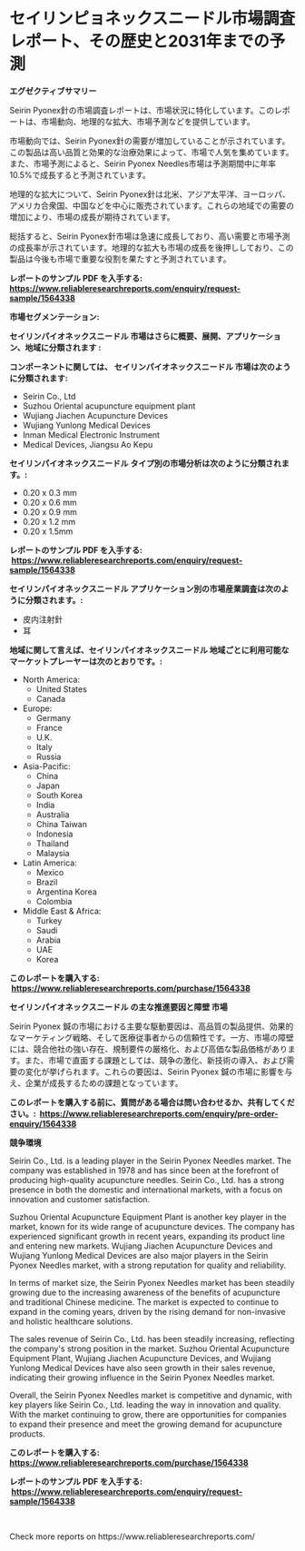 <p><h1>セイリンピョネックスニードル市場調査レポート、その歴史と2031年までの予測</h1></p><p><strong>エグゼクティブサマリー</strong></p>
<p><p>Seirin Pyonex針の市場調査レポートは、市場状況に特化しています。このレポートは、市場動向、地理的な拡大、市場予測などを提供しています。</p><p>市場動向では、Seirin Pyonex針の需要が増加していることが示されています。この製品は高い品質と効果的な治療効果によって、市場で人気を集めています。また、市場予測によると、Seirin Pyonex Needles市場は予測期間中に年率10.5%で成長すると予測されています。</p><p>地理的な拡大について、Seirin Pyonex針は北米、アジア太平洋、ヨーロッパ、アメリカ合衆国、中国などを中心に販売されています。これらの地域での需要の増加により、市場の成長が期待されています。</p><p>総括すると、Seirin Pyonex針市場は急速に成長しており、高い需要と市場予測の成長率が示されています。地理的な拡大も市場の成長を後押ししており、この製品は今後も市場で重要な役割を果たすと予測されています。</p></p>
<p><strong>レポートのサンプル PDF を入手する: <a href="https://www.reliableresearchreports.com/enquiry/request-sample/1564338">https://www.reliableresearchreports.com/enquiry/request-sample/1564338</a></strong></p>
<p><strong>市場セグメンテーション:</strong></p>
<p><strong> セイリンパイオネックスニードル 市場はさらに概要、展開、アプリケーション、地域に分類されます :</strong></p>
<p><strong>コンポーネントに関しては、 セイリンパイオネックスニードル 市場は次のように分類されます: &nbsp;</strong></p>
<p><ul><li>Seirin Co., Ltd</li><li>Suzhou Oriental acupuncture equipment plant</li><li>Wujiang Jiachen Acupuncture Devices</li><li>Wujiang Yunlong Medical Devices</li><li>Inman Medical Electronic Instrument</li><li>Medical Devices, Jiangsu Ao Kepu</li></ul></p>
<p><strong> セイリンパイオネックスニードル タイプ別の市場分析は次のように分類されます。:</strong></p>
<p><ul><li>0.20 x 0.3 mm</li><li>0.20 x 0.6 mm</li><li>0.20 x 0.9 mm</li><li>0.20 x 1.2 mm</li><li>0.20 x 1.5mm</li></ul></p>
<p><strong>レポートのサンプル PDF を入手する: &nbsp;<a href="https://www.reliableresearchreports.com/enquiry/request-sample/1564338">https://www.reliableresearchreports.com/enquiry/request-sample/1564338</a></strong></p>
<p><strong> セイリンパイオネックスニードル アプリケーション別の市場産業調査は次のように分類されます。:</strong></p>
<p><ul><li>皮内注射針</li><li>耳</li></ul></p>
<p><strong>地域に関して言えば、セイリンパイオネックスニードル 地域ごとに利用可能なマーケットプレーヤーは次のとおりです。:</strong></p>
<p><ul>
    <li>
        North America:
        <ul>
            <li>United States</li>
            <li>Canada</li>
        </ul>
    </li>
    <li>
        Europe:
        <ul>
            <li>Germany</li>
            <li>France</li>
            <li>U.K.</li>
            <li>Italy</li>
            <li>Russia</li>
        </ul>
    </li>
    <li>
        Asia-Pacific:
        <ul>
            <li>China</li>
            <li>Japan</li>
            <li>South Korea</li>
            <li>India</li>
            <li>Australia</li>
            <li>China Taiwan</li>
            <li>Indonesia</li>
            <li>Thailand</li>
            <li>Malaysia</li>
        </ul>
    </li>
    <li>
        Latin America:
        <ul>
            <li>Mexico</li>
            <li>Brazil</li>
            <li>Argentina Korea</li>
            <li>Colombia</li>
        </ul>
    </li>
    <li>
        Middle East & Africa:
        <ul>
            <li>Turkey</li>
            <li>Saudi</li>
            <li>Arabia</li>
            <li>UAE</li>
            <li>Korea</li>
        </ul>
    </li>
    </ul></p>
<p><strong>このレポートを購入する: &nbsp;<a href="https://www.reliableresearchreports.com/purchase/1564338">https://www.reliableresearchreports.com/purchase/1564338</a></strong></p>
<p><strong>セイリンパイオネックスニードル の主な推進要因と障壁 市場</strong></p>
<p><p>Seirin Pyonex 鍼の市場における主要な駆動要因は、高品質の製品提供、効果的なマーケティング戦略、そして医療従事者からの信頼性です。一方、市場の障壁には、競合他社の強い存在、規制要件の厳格化、および高価な製品価格があります。また、市場で直面する課題としては、競争の激化、新技術の導入、および需要の変化が挙げられます。これらの要因は、Seirin Pyonex 鍼の市場に影響を与え、企業が成長するための課題となっています。</p></p>
<p><strong>このレポートを購入する前に、質問がある場合は問い合わせるか、共有してください。:&nbsp; <a href="https://www.reliableresearchreports.com/enquiry/pre-order-enquiry/1564338">https://www.reliableresearchreports.com/enquiry/pre-order-enquiry/1564338</a></strong></p>
<p><strong>競争環境</strong></p>
<p><p>Seirin Co., Ltd. is a leading player in the Seirin Pyonex Needles market. The company was established in 1978 and has since been at the forefront of producing high-quality acupuncture needles. Seirin Co., Ltd. has a strong presence in both the domestic and international markets, with a focus on innovation and customer satisfaction.</p><p>Suzhou Oriental Acupuncture Equipment Plant is another key player in the market, known for its wide range of acupuncture devices. The company has experienced significant growth in recent years, expanding its product line and entering new markets. Wujiang Jiachen Acupuncture Devices and Wujiang Yunlong Medical Devices are also major players in the Seirin Pyonex Needles market, with a strong reputation for quality and reliability.</p><p>In terms of market size, the Seirin Pyonex Needles market has been steadily growing due to the increasing awareness of the benefits of acupuncture and traditional Chinese medicine. The market is expected to continue to expand in the coming years, driven by the rising demand for non-invasive and holistic healthcare solutions.</p><p>The sales revenue of Seirin Co., Ltd. has been steadily increasing, reflecting the company's strong position in the market. Suzhou Oriental Acupuncture Equipment Plant, Wujiang Jiachen Acupuncture Devices, and Wujiang Yunlong Medical Devices have also seen growth in their sales revenue, indicating their growing influence in the Seirin Pyonex Needles market.</p><p>Overall, the Seirin Pyonex Needles market is competitive and dynamic, with key players like Seirin Co., Ltd. leading the way in innovation and quality. With the market continuing to grow, there are opportunities for companies to expand their presence and meet the growing demand for acupuncture products.</p></p>
<p><strong>このレポートを購入する: &nbsp; <a href="https://www.reliableresearchreports.com/purchase/1564338">https://www.reliableresearchreports.com/purchase/1564338</a></strong></p>
<p><strong>レポートのサンプル PDF を入手する: &nbsp;<a href="https://www.reliableresearchreports.com/enquiry/request-sample/1564338">https://www.reliableresearchreports.com/enquiry/request-sample/1564338</a></strong><strong></strong></p>
<p>&nbsp;</p>
<p>Check more reports on https://www.reliableresearchreports.com/</p>